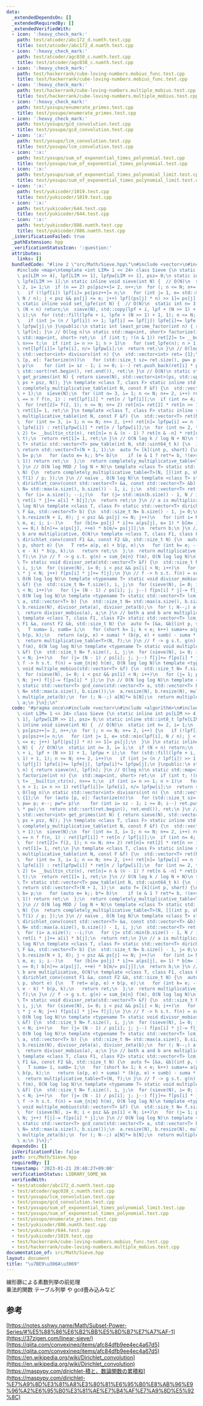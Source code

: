 ```yaml
---
data:
  _extendedDependsOn: []
  _extendedRequiredBy: []
  _extendedVerifiedWith:
  - icon: ':heavy_check_mark:'
    path: test/atcoder/abc172_d.numth.test.cpp
    title: test/atcoder/abc172_d.numth.test.cpp
  - icon: ':heavy_check_mark:'
    path: test/atcoder/agc038_c.numth.test.cpp
    title: test/atcoder/agc038_c.numth.test.cpp
  - icon: ':heavy_check_mark:'
    path: test/hackerrank/cube-loving-numbers.mobius_func.test.cpp
    title: test/hackerrank/cube-loving-numbers.mobius_func.test.cpp
  - icon: ':heavy_check_mark:'
    path: test/hackerrank/cube-loving-numbers.multiple_mobius.test.cpp
    title: test/hackerrank/cube-loving-numbers.multiple_mobius.test.cpp
  - icon: ':heavy_check_mark:'
    path: test/yosupo/enumerate_primes.test.cpp
    title: test/yosupo/enumerate_primes.test.cpp
  - icon: ':heavy_check_mark:'
    path: test/yosupo/gcd_convolution.test.cpp
    title: test/yosupo/gcd_convolution.test.cpp
  - icon: ':x:'
    path: test/yosupo/lcm_convolution.test.cpp
    title: test/yosupo/lcm_convolution.test.cpp
  - icon: ':x:'
    path: test/yosupo/sum_of_exponential_times_polynomial.test.cpp
    title: test/yosupo/sum_of_exponential_times_polynomial.test.cpp
  - icon: ':x:'
    path: test/yosupo/sum_of_exponential_times_polynomial_limit.test.cpp
    title: test/yosupo/sum_of_exponential_times_polynomial_limit.test.cpp
  - icon: ':x:'
    path: test/yukicoder/1019.test.cpp
    title: test/yukicoder/1019.test.cpp
  - icon: ':x:'
    path: test/yukicoder/644.test.cpp
    title: test/yukicoder/644.test.cpp
  - icon: ':x:'
    path: test/yukicoder/886.numth.test.cpp
    title: test/yukicoder/886.numth.test.cpp
  _isVerificationFailed: true
  _pathExtension: hpp
  _verificationStatusIcon: ':question:'
  attributes:
    links: []
  bundledCode: "#line 2 \"src/Math/Sieve.hpp\"\n#include <vector>\n#include <algorithm>\n\
    #include <map>\ntemplate <int LIM= 1 << 24> class Sieve {\n static inline int\
    \ ps[LIM >> 4], lpf[LIM >> 1], lpfpw[LIM >> 1], psz= 0;\n static inline std::int8_t\
    \ lpfe[LIM >> 1];\n static inline void sieve(int N) {  // O(N)\n  static int n=\
    \ 2, i= 1;\n  if (n == 2) ps[psz++]= 2, n++;\n  for (; n <= N; n+= 2, i++) {\n\
    \   if (!lpf[i]) lpf[i]= ps[psz++]= n;\n   for (int j= 1, e= std::min(lpf[i],\
    \ N / n); j < psz && ps[j] <= e; j++) lpf[(ps[j] * n) >> 1]= ps[j];\n  }\n }\n\
    \ static inline void set_lpfe(int N) {  // O(N)\n  static int n= 3, i= 1;\n  if\
    \ (N < n) return;\n  sieve(N), std::copy(lpf + i, lpf + (N >> 1) + 1, lpfpw +\
    \ i);\n  for (std::fill(lpfe + i, lpfe + (N >> 1) + 1, 1); n <= N; n+= 2, i++)\n\
    \   if (int j= (n / lpf[i]) >> 1; lpf[i] == lpf[j]) lpfe[i]+= lpfe[j], lpfpw[i]*=\
    \ lpfpw[j];\n }\npublic:\n static int least_prime_factor(int n) { return sieve(n),\
    \ lpf[n]; }\n // O(log n)\n static std::map<int, short> factorize(int n) {\n \
    \ std::map<int, short> ret;\n  if (int t; !(n & 1)) ret[2]= t= __builtin_ctz(n),\
    \ n>>= t;\n  if (int i= n >> 1; n > 1)\n   for (set_lpfe(n); n > 1; i= n >> 1)\
    \ ret[lpf[i]]= lpfe[i], n/= lpfpw[i];\n  return ret;\n }\n // O(log n)\n static\
    \ std::vector<int> divisors(int n) {\n  std::vector<int> ret= {1};\n  for (auto\
    \ [p, e]: factorize(n))\n   for (std::size_t sz= ret.size(), pw= p; e--; pw*=\
    \ p)\n    for (int i= sz - 1; i >= 0; i--) ret.push_back(ret[i] * pw);\n  return\
    \ std::sort(ret.begin(), ret.end()), ret;\n }\n // O(N)\n static std::vector<int>\
    \ get_primes(int N) { return sieve(N), std::vector<int>(ps, std::upper_bound(ps,\
    \ ps + psz, N)); }\n template <class T, class F> static inline std::vector<T>\
    \ completely_multiplicative_table(int N, const F &f) {\n  std::vector<T> ret(N\
    \ + 1);\n  sieve(N);\n  for (int n= 3, i= 1; n <= N; n+= 2, i++) ret[n]= lpf[i]\
    \ == n ? f(n, 1) : ret[lpf[i]] * ret[n / lpf[i]];\n  if (int n= 4; 2 <= N)\n \
    \  for (ret[2]= f(2, 1); n <= N; n+= 2) ret[n]= ret[2] * ret[n >> 1];\n  return\
    \ ret[1]= 1, ret;\n }\n template <class T, class F> static inline std::vector<T>\
    \ multiplicative_table(int N, const F &f) {\n  std::vector<T> ret(N + 1);\n  set_lpfe(N);\n\
    \  for (int n= 3, i= 1; n <= N; n+= 2, i++) ret[n]= lpfpw[i] == n ? f(lpf[i],\
    \ lpfe[i]) : ret[lpfpw[i]] * ret[n / lpfpw[i]];\n  for (int n= 2, t; n <= N; n+=\
    \ 2) t= __builtin_ctz(n), ret[n]= n & (n - 1) ? ret[n & -n] * ret[n >> t] : f(2,\
    \ t);\n  return ret[1]= 1, ret;\n }\n // O(N log k / log N + N)\n template <class\
    \ T> static std::vector<T> pow_table(int N, std::uint64_t k) {\n  if (k == 0)\
    \ return std::vector<T>(N + 1, 1);\n  auto f= [k](int p, short) {\n   T ret= 1,\
    \ b= p;\n   for (auto e= k;; b*= b)\n    if (e & 1 ? ret*= b, !(e>>= 1) : !(e>>=\
    \ 1)) return ret;\n  };\n  return completely_multiplicative_table<T>(N, f);\n\
    \ }\n // O(N log MOD / log N + N)\n template <class T> static std::vector<T> inv_table(int\
    \ N) {\n  return completely_multiplicative_table<T>(N, [](int p, short) { return\
    \ T(1) / p; });\n }\n // naive , O(N log N)\n template <class T> static std::vector<T>\
    \ dirichlet_conv(const std::vector<T> &a, const std::vector<T> &b) {\n  std::size_t\
    \ N= std::max(a.size(), b.size()) - 1, i, j;\n  std::vector<T> ret(N + 1, 0);\n\
    \  for (i= a.size(); --i;)\n   for (j= std::min(b.size() - 1, N / i); j; j--)\
    \ ret[i * j]+= a[i] * b[j];\n  return ret;\n }\n // a is multiplicative, O(N log\
    \ log N)\n template <class T, class F> static std::vector<T> dirichlet_conv(const\
    \ F &a, std::vector<T> b) {\n  std::size_t N= b.size() - 1, j= 0;\n  for (sieve(N),\
    \ b.resize(N + 1, 0); j < psz && ps[j] <= N; j++)\n   for (int i= N / ps[j], n,\
    \ m, e; i; i--)\n    for (b[n= ps[j] * i]+= a(ps[j], e= 1) * b[m= i]; m % ps[j]\
    \ == 0;) b[n]+= a(ps[j], ++e) * b[m/= ps[j]];\n  return b;\n }\n // both a and\
    \ b are multiplicative, O(N)\n template <class T, class F1, class F2> static std::vector<T>\
    \ dirichlet_conv(const F1 &a, const F2 &b, std::size_t N) {\n  auto f= [&a, &b](int\
    \ p, short e) {\n   T ret= a(p, e) + b(p, e);\n   for (int k= e; --k;) ret+= a(p,\
    \ e - k) * b(p, k);\n   return ret;\n  };\n  return multiplicative_table<T>(N,\
    \ f);\n }\n // f -> g s.t. g(n) = sum_{m|n} f(m), O(N log log N)\n template <typename\
    \ T> static void divisor_zeta(std::vector<T> &f) {\n  std::size_t N= f.size(),\
    \ i, j;\n  for (sieve(N), i= 0; i < psz && ps[i] < N; i++)\n   for (j= 1; ps[i]\
    \ * j < N; j++) f[ps[i] * j]+= f[j];\n }\n // f -> h s.t. f(n) = sum_{m|n} h(m),\
    \ O(N log log N)\n template <typename T> static void divisor_mobius(std::vector<T>\
    \ &f) {\n  std::size_t N= f.size(), i, j;\n  for (sieve(N), i= 0; i < psz && ps[i]\
    \ < N; i++)\n   for (j= (N - 1) / ps[i]; j; j--) f[ps[i] * j]-= f[j];\n }\n //\
    \ O(N log log N)\n template <typename T> static std::vector<T> lcm_conv(std::vector<T>\
    \ a, std::vector<T> b) {\n  std::size_t N= std::max(a.size(), b.size());\n  a.resize(N),\
    \ b.resize(N), divisor_zeta(a), divisor_zeta(b);\n  for (; N--;) a[N]*= b[N];\n\
    \  return divisor_mobius(a), a;\n }\n // both a and b are multiplicative, O(N)\n\
    \ template <class T, class F1, class F2> static std::vector<T> lcm_conv(const\
    \ F1 &a, const F2 &b, std::size_t N) {\n  auto f= [&a, &b](int p, short e) {\n\
    \   T suma= 1, sumb= 1;\n   for (short k= 1; k < e; k++) suma+= a(p, k), sumb+=\
    \ b(p, k);\n   return (a(p, e) + suma) * (b(p, e) + sumb) - suma * sumb;\n  };\n\
    \  return multiplicative_table<T>(N, f);\n }\n // f -> g s.t. g(n) = sum_{n|m}\
    \ f(m), O(N log log N)\n template <typename T> static void multiple_zeta(std::vector<T>\
    \ &f) {\n  std::size_t N= f.size(), i, j;\n  for (sieve(N), i= 0; i < psz && ps[i]\
    \ < N; i++)\n   for (j= (N - 1) / ps[i]; j; j--) f[j]+= f[ps[i] * j];\n }\n //\
    \ f -> h s.t. f(n) = sum_{n|m} h(m), O(N log log N)\n template <typename T> static\
    \ void multiple_mobius(std::vector<T> &f) {\n  std::size_t N= f.size(), i, j;\n\
    \  for (sieve(N), i= 0; i < psz && ps[i] < N; i++)\n   for (j= 1; ps[i] * j <\
    \ N; j++) f[j]-= f[ps[i] * j];\n }\n // O(N log log N)\n template <typename T>\
    \ static std::vector<T> gcd_conv(std::vector<T> a, std::vector<T> b) {\n  std::size_t\
    \ N= std::max(a.size(), b.size());\n  a.resize(N), b.resize(N), multiple_zeta(a),\
    \ multiple_zeta(b);\n  for (; N--;) a[N]*= b[N];\n  return multiple_mobius(a),\
    \ a;\n }\n};\n"
  code: "#pragma once\n#include <vector>\n#include <algorithm>\n#include <map>\ntemplate\
    \ <int LIM= 1 << 24> class Sieve {\n static inline int ps[LIM >> 4], lpf[LIM >>\
    \ 1], lpfpw[LIM >> 1], psz= 0;\n static inline std::int8_t lpfe[LIM >> 1];\n static\
    \ inline void sieve(int N) {  // O(N)\n  static int n= 2, i= 1;\n  if (n == 2)\
    \ ps[psz++]= 2, n++;\n  for (; n <= N; n+= 2, i++) {\n   if (!lpf[i]) lpf[i]=\
    \ ps[psz++]= n;\n   for (int j= 1, e= std::min(lpf[i], N / n); j < psz && ps[j]\
    \ <= e; j++) lpf[(ps[j] * n) >> 1]= ps[j];\n  }\n }\n static inline void set_lpfe(int\
    \ N) {  // O(N)\n  static int n= 3, i= 1;\n  if (N < n) return;\n  sieve(N), std::copy(lpf\
    \ + i, lpf + (N >> 1) + 1, lpfpw + i);\n  for (std::fill(lpfe + i, lpfe + (N >>\
    \ 1) + 1, 1); n <= N; n+= 2, i++)\n   if (int j= (n / lpf[i]) >> 1; lpf[i] ==\
    \ lpf[j]) lpfe[i]+= lpfe[j], lpfpw[i]*= lpfpw[j];\n }\npublic:\n static int least_prime_factor(int\
    \ n) { return sieve(n), lpf[n]; }\n // O(log n)\n static std::map<int, short>\
    \ factorize(int n) {\n  std::map<int, short> ret;\n  if (int t; !(n & 1)) ret[2]=\
    \ t= __builtin_ctz(n), n>>= t;\n  if (int i= n >> 1; n > 1)\n   for (set_lpfe(n);\
    \ n > 1; i= n >> 1) ret[lpf[i]]= lpfe[i], n/= lpfpw[i];\n  return ret;\n }\n //\
    \ O(log n)\n static std::vector<int> divisors(int n) {\n  std::vector<int> ret=\
    \ {1};\n  for (auto [p, e]: factorize(n))\n   for (std::size_t sz= ret.size(),\
    \ pw= p; e--; pw*= p)\n    for (int i= sz - 1; i >= 0; i--) ret.push_back(ret[i]\
    \ * pw);\n  return std::sort(ret.begin(), ret.end()), ret;\n }\n // O(N)\n static\
    \ std::vector<int> get_primes(int N) { return sieve(N), std::vector<int>(ps, std::upper_bound(ps,\
    \ ps + psz, N)); }\n template <class T, class F> static inline std::vector<T>\
    \ completely_multiplicative_table(int N, const F &f) {\n  std::vector<T> ret(N\
    \ + 1);\n  sieve(N);\n  for (int n= 3, i= 1; n <= N; n+= 2, i++) ret[n]= lpf[i]\
    \ == n ? f(n, 1) : ret[lpf[i]] * ret[n / lpf[i]];\n  if (int n= 4; 2 <= N)\n \
    \  for (ret[2]= f(2, 1); n <= N; n+= 2) ret[n]= ret[2] * ret[n >> 1];\n  return\
    \ ret[1]= 1, ret;\n }\n template <class T, class F> static inline std::vector<T>\
    \ multiplicative_table(int N, const F &f) {\n  std::vector<T> ret(N + 1);\n  set_lpfe(N);\n\
    \  for (int n= 3, i= 1; n <= N; n+= 2, i++) ret[n]= lpfpw[i] == n ? f(lpf[i],\
    \ lpfe[i]) : ret[lpfpw[i]] * ret[n / lpfpw[i]];\n  for (int n= 2, t; n <= N; n+=\
    \ 2) t= __builtin_ctz(n), ret[n]= n & (n - 1) ? ret[n & -n] * ret[n >> t] : f(2,\
    \ t);\n  return ret[1]= 1, ret;\n }\n // O(N log k / log N + N)\n template <class\
    \ T> static std::vector<T> pow_table(int N, std::uint64_t k) {\n  if (k == 0)\
    \ return std::vector<T>(N + 1, 1);\n  auto f= [k](int p, short) {\n   T ret= 1,\
    \ b= p;\n   for (auto e= k;; b*= b)\n    if (e & 1 ? ret*= b, !(e>>= 1) : !(e>>=\
    \ 1)) return ret;\n  };\n  return completely_multiplicative_table<T>(N, f);\n\
    \ }\n // O(N log MOD / log N + N)\n template <class T> static std::vector<T> inv_table(int\
    \ N) {\n  return completely_multiplicative_table<T>(N, [](int p, short) { return\
    \ T(1) / p; });\n }\n // naive , O(N log N)\n template <class T> static std::vector<T>\
    \ dirichlet_conv(const std::vector<T> &a, const std::vector<T> &b) {\n  std::size_t\
    \ N= std::max(a.size(), b.size()) - 1, i, j;\n  std::vector<T> ret(N + 1, 0);\n\
    \  for (i= a.size(); --i;)\n   for (j= std::min(b.size() - 1, N / i); j; j--)\
    \ ret[i * j]+= a[i] * b[j];\n  return ret;\n }\n // a is multiplicative, O(N log\
    \ log N)\n template <class T, class F> static std::vector<T> dirichlet_conv(const\
    \ F &a, std::vector<T> b) {\n  std::size_t N= b.size() - 1, j= 0;\n  for (sieve(N),\
    \ b.resize(N + 1, 0); j < psz && ps[j] <= N; j++)\n   for (int i= N / ps[j], n,\
    \ m, e; i; i--)\n    for (b[n= ps[j] * i]+= a(ps[j], e= 1) * b[m= i]; m % ps[j]\
    \ == 0;) b[n]+= a(ps[j], ++e) * b[m/= ps[j]];\n  return b;\n }\n // both a and\
    \ b are multiplicative, O(N)\n template <class T, class F1, class F2> static std::vector<T>\
    \ dirichlet_conv(const F1 &a, const F2 &b, std::size_t N) {\n  auto f= [&a, &b](int\
    \ p, short e) {\n   T ret= a(p, e) + b(p, e);\n   for (int k= e; --k;) ret+= a(p,\
    \ e - k) * b(p, k);\n   return ret;\n  };\n  return multiplicative_table<T>(N,\
    \ f);\n }\n // f -> g s.t. g(n) = sum_{m|n} f(m), O(N log log N)\n template <typename\
    \ T> static void divisor_zeta(std::vector<T> &f) {\n  std::size_t N= f.size(),\
    \ i, j;\n  for (sieve(N), i= 0; i < psz && ps[i] < N; i++)\n   for (j= 1; ps[i]\
    \ * j < N; j++) f[ps[i] * j]+= f[j];\n }\n // f -> h s.t. f(n) = sum_{m|n} h(m),\
    \ O(N log log N)\n template <typename T> static void divisor_mobius(std::vector<T>\
    \ &f) {\n  std::size_t N= f.size(), i, j;\n  for (sieve(N), i= 0; i < psz && ps[i]\
    \ < N; i++)\n   for (j= (N - 1) / ps[i]; j; j--) f[ps[i] * j]-= f[j];\n }\n //\
    \ O(N log log N)\n template <typename T> static std::vector<T> lcm_conv(std::vector<T>\
    \ a, std::vector<T> b) {\n  std::size_t N= std::max(a.size(), b.size());\n  a.resize(N),\
    \ b.resize(N), divisor_zeta(a), divisor_zeta(b);\n  for (; N--;) a[N]*= b[N];\n\
    \  return divisor_mobius(a), a;\n }\n // both a and b are multiplicative, O(N)\n\
    \ template <class T, class F1, class F2> static std::vector<T> lcm_conv(const\
    \ F1 &a, const F2 &b, std::size_t N) {\n  auto f= [&a, &b](int p, short e) {\n\
    \   T suma= 1, sumb= 1;\n   for (short k= 1; k < e; k++) suma+= a(p, k), sumb+=\
    \ b(p, k);\n   return (a(p, e) + suma) * (b(p, e) + sumb) - suma * sumb;\n  };\n\
    \  return multiplicative_table<T>(N, f);\n }\n // f -> g s.t. g(n) = sum_{n|m}\
    \ f(m), O(N log log N)\n template <typename T> static void multiple_zeta(std::vector<T>\
    \ &f) {\n  std::size_t N= f.size(), i, j;\n  for (sieve(N), i= 0; i < psz && ps[i]\
    \ < N; i++)\n   for (j= (N - 1) / ps[i]; j; j--) f[j]+= f[ps[i] * j];\n }\n //\
    \ f -> h s.t. f(n) = sum_{n|m} h(m), O(N log log N)\n template <typename T> static\
    \ void multiple_mobius(std::vector<T> &f) {\n  std::size_t N= f.size(), i, j;\n\
    \  for (sieve(N), i= 0; i < psz && ps[i] < N; i++)\n   for (j= 1; ps[i] * j <\
    \ N; j++) f[j]-= f[ps[i] * j];\n }\n // O(N log log N)\n template <typename T>\
    \ static std::vector<T> gcd_conv(std::vector<T> a, std::vector<T> b) {\n  std::size_t\
    \ N= std::max(a.size(), b.size());\n  a.resize(N), b.resize(N), multiple_zeta(a),\
    \ multiple_zeta(b);\n  for (; N--;) a[N]*= b[N];\n  return multiple_mobius(a),\
    \ a;\n }\n};"
  dependsOn: []
  isVerificationFile: false
  path: src/Math/Sieve.hpp
  requiredBy: []
  timestamp: '2023-01-21 20:48:27+09:00'
  verificationStatus: LIBRARY_SOME_WA
  verifiedWith:
  - test/atcoder/abc172_d.numth.test.cpp
  - test/atcoder/agc038_c.numth.test.cpp
  - test/yosupo/lcm_convolution.test.cpp
  - test/yosupo/gcd_convolution.test.cpp
  - test/yosupo/sum_of_exponential_times_polynomial_limit.test.cpp
  - test/yosupo/sum_of_exponential_times_polynomial.test.cpp
  - test/yosupo/enumerate_primes.test.cpp
  - test/yukicoder/886.numth.test.cpp
  - test/yukicoder/644.test.cpp
  - test/yukicoder/1019.test.cpp
  - test/hackerrank/cube-loving-numbers.mobius_func.test.cpp
  - test/hackerrank/cube-loving-numbers.multiple_mobius.test.cpp
documentation_of: src/Math/Sieve.hpp
layout: document
title: "\u7BE9\u306A\u3069"
---
```

線形篩による素数列挙の前処理 \
乗法的関数 テーブル列挙 や gcd畳み込みなど
## 参考
[https://notes.sshwy.name/Math/Subset-Power-Series/#%E5%88%86%E6%B2%BB%E5%8D%B7%E7%A7%AF-1](https://37zigen.com/linear-sieve/) \
[https://qiita.com/convexineq/items/afc84dfb9ee4ec4a67d5](https://qiita.com/convexineq/items/afc84dfb9ee4ec4a67d5) \
[https://en.wikipedia.org/wiki/Dirichlet_convolution](https://en.wikipedia.org/wiki/Dirichlet_convolution) \
[https://maspypy.com/dirichlet-積と、数論関数の累積和](https://maspypy.com/dirichlet-%E7%A9%8D%E3%81%A8%E3%80%81%E6%95%B0%E8%AB%96%E9%96%A2%E6%95%B0%E3%81%AE%E7%B4%AF%E7%A9%8D%E5%92%8C)
